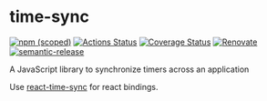 # time-sync

[![npm (scoped)](https://img.shields.io/npm/v/time-sync.svg)](https://www.npmjs.com/package/time-sync) [![Actions Status](https://github.com/peterjuras/time-sync/workflows/time-sync/badge.svg)](https://github.com/peterjuras/time-sync/actions) [![Coverage Status](https://coveralls.io/repos/github/peterjuras/time-sync/badge.svg?branch=master)](https://coveralls.io/github/peterjuras/time-sync?branch=master) [![Renovate](https://img.shields.io/badge/renovate-enabled-brightgreen.svg)](https://renovatebot.com) [![semantic-release](https://img.shields.io/badge/%20%20%F0%9F%93%A6%F0%9F%9A%80-semantic--release-e10079.svg)](https://github.com/semantic-release/semantic-release)


A JavaScript library to synchronize timers across an application

Use [react-time-sync](https://github.com/peterjuras/react-time-sync) for react bindings.
